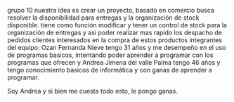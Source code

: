grupo 10 nuestra idea es crear un proyecto, basado en comercio busca resolver la disponibilidad para entregas y la organización de stock disponible. tiene como función modificar y tener un control de stock para la organización de entregas y asi poder realizar mas rapido los despacho de pedidos clientes interesados en la compra de estos productos integrantes del equipo: Ozan Fernanda Nieve tengo 31 años y me desempeño en el uso de programas basicos, intentando poder aprender a programar con los programas que ofrecen y Andrea Jimena del valle Palma tengo 46 años y tengo conocimiento basicos de informática y con ganas de aprender a programar.

Soy Andrea y si bien me cuesta todo esto, le pongo ganas. 
